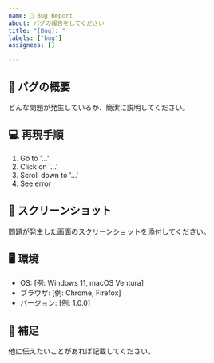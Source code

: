 ```yaml
---
name: 🐞 Bug Report
about: バグの報告をしてください
title: "[Bug]: "
labels: ["bug"]
assignees: []

---
```


## 🐞 バグの概要
どんな問題が発生しているか、簡潔に説明してください。

## 💻 再現手順
1. Go to '...'
2. Click on '...'
3. Scroll down to '...'
4. See error

## 📸 スクリーンショット
問題が発生した画面のスクリーンショットを添付してください。

## 🖥 環境
- OS: [例: Windows 11, macOS Ventura]
- ブラウザ: [例: Chrome, Firefox]
- バージョン: [例: 1.0.0]

## 📌 補足
他に伝えたいことがあれば記載してください。
